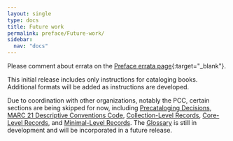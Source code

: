 ```yaml
---
layout: single
type: docs
title: Future work
permalink: preface/Future-work/
sidebar:
  nav: "docs"
---
```


Please comment about errata on the [Preface errata page](https://docs.google.com/document/d/1KSt090ycV2BCt6I9vIpcknGrQcyXAK8WtRKg_WvYDEA/edit#heading=h.9jw77wuk8mmu){:target="_blank"}.

This initial release includes only instructions for cataloging books. Additional formats will be added as instructions are developed.

Due to coordination with other organizations, notably the PCC, certain sections are being skipped for now, including [Precataloging Decisions](/DCRMR/introduction/#i019-precataloging-decisions), [MARC 21 Descriptive Conventions Code](/DCRMR/appendices/Appendix-a/), [Collection-Level Records](/DCRMR/appendices/Appendix-b/), [Core-Level Records](/DCRMR/appendices/Appendix-c/), and [Minimal-Level Records](/DCRMR/appendices/Appendix-d/). The [Glossary](/DCRMR/glossary/) is still in development and will be incorporated in a future release.
